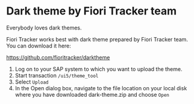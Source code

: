 # Dark theme by Fiori Tracker team

Everybody loves dark themes. 

Fiori Tracker works best with dark theme prepared by Fiori Tracker team. You can download it here:

https://github.com/fioritracker/darktheme

1. Log on to your SAP system to which you want to upload the theme.
2. Start transaction `/ui5/theme_tool`
3. Select `Upload`
4. In the Open dialog box, navigate to the file location on your local disk where you have downloaded dark-theme.zip and choose `Open`

